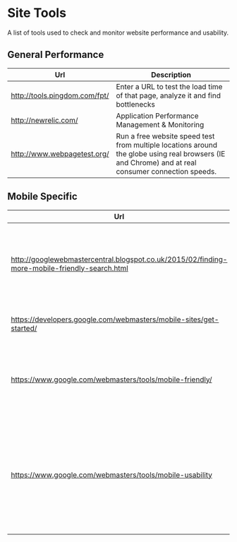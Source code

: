 # Site Tools
A list of tools used to check and monitor website performance and usability.

## General Performance

| Url | Description |
|-----|-------------|
| http://tools.pingdom.com/fpt/ | Enter a URL to test the load time of that page, analyze it and find bottlenecks |
| http://newrelic.com/ | Application Performance Management & Monitoring |
| http://www.webpagetest.org/ | Run a free website speed test from multiple locations around the globe using real browsers (IE and Chrome) and at real consumer connection speeds. |

## Mobile Specific
| Url | Description |
|-----|-------------|
| http://googlewebmastercentral.blogspot.co.uk/2015/02/finding-more-mobile-friendly-search.html | April 21st 2015 Google adds mobile friendliness as a ranking metric. |
| https://developers.google.com/webmasters/mobile-sites/get-started/ | List of tools based on your situation. |
| https://www.google.com/webmasters/tools/mobile-friendly/ | This test will analyze a URL and report if the page has a mobile-friendly design. |
| https://www.google.com/webmasters/tools/mobile-usability | You can use your Webmaster Tools account to get a full list of mobile usability issues across your site using this |


